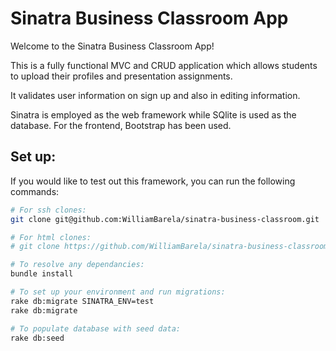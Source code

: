 # Sinatra Business Classroom App

Welcome to the Sinatra Business Classroom App!

This is a fully functional MVC and CRUD application which allows students to upload their profiles and presentation assignments.

It validates user information on sign up and also in editing information.

Sinatra is employed as the web framework while SQlite is used as the database. For the frontend, Bootstrap has been used.

## Set up:

If you would like to test out this framework, you can run the following commands:

```bash
# For ssh clones:
git clone git@github.com:WilliamBarela/sinatra-business-classroom.git

# For html clones:
# git clone https://github.com/WilliamBarela/sinatra-business-classroom.git

# To resolve any dependancies:
bundle install

# To set up your environment and run migrations:
rake db:migrate SINATRA_ENV=test
rake db:migrate

# To populate database with seed data:
rake db:seed
```
